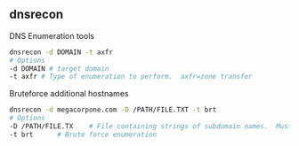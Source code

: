 ## dnsrecon

DNS Enumeration tools

```bash
dnsrecon -d DOMAIN -t axfr
# Options
-d DOMAIN # target domain
-t axfr	# Type of enumeration to perform.  axfr=zone transfer
```

Bruteforce additional hostnames

```bash
dnsrecon -d megacorpone.com -D /PATH/FILE.TXT -t brt
# Options
-D /PATH/FILE.TX	# File containing strings of subdomain names.  Must specify the path to the file
-t brt		# Brute force enumeration
```

